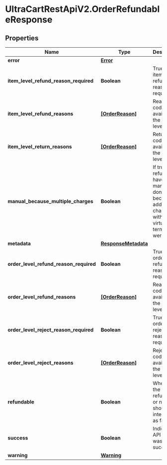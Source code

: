 # UltraCartRestApiV2.OrderRefundableResponse

## Properties
Name | Type | Description | Notes
------------ | ------------- | ------------- | -------------
**error** | [**Error**](Error.md) |  | [optional] 
**item_level_refund_reason_required** | **Boolean** | True if the item level refund reason is required | [optional] 
**item_level_refund_reasons** | [**[OrderReason]**](OrderReason.md) | Reason codes available at the item level. | [optional] 
**item_level_return_reasons** | [**[OrderReason]**](OrderReason.md) | Return codes available at the item level. | [optional] 
**manual_because_multiple_charges** | **Boolean** | If true, this refund will have to be manually done because of additional charges with the virtual terminal were made | [optional] 
**metadata** | [**ResponseMetadata**](ResponseMetadata.md) |  | [optional] 
**order_level_refund_reason_required** | **Boolean** | True if the order level refund reason is required | [optional] 
**order_level_refund_reasons** | [**[OrderReason]**](OrderReason.md) | Reason codes available at the order level. | [optional] 
**order_level_reject_reason_required** | **Boolean** | True if the order level reject reason is required | [optional] 
**order_level_reject_reasons** | [**[OrderReason]**](OrderReason.md) | Reject codes available at the order level. | [optional] 
**refundable** | **Boolean** | Whether the order is refundable or not.  Null should be interpreted as false. | [optional] 
**success** | **Boolean** | Indicates if API call was successful | [optional] 
**warning** | [**Warning**](Warning.md) |  | [optional] 


